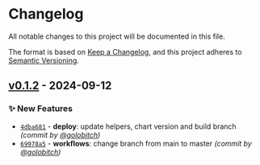 # Changelog
All notable changes to this project will be documented in this file.

The format is based on [Keep a Changelog](https://keepachangelog.com/en/1.0.0/),
and this project adheres to [Semantic Versioning](https://semver.org/spec/v2.0.0.html).

## [v0.1.2] - 2024-09-12
### :sparkles: New Features
- [`4dba681`](https://github.com/golobitch/gandi-cert-manager-webhook/commit/4dba68162d04e2f2d6ab551b556a132f7e3e01c7) - **deploy**: update helpers, chart version and build branch *(commit by [@golobitch](https://github.com/golobitch))*
- [`69978a5`](https://github.com/golobitch/gandi-cert-manager-webhook/commit/69978a528b078eac0c87646a08e4195e6cae211d) - **workflows**: change branch from main to master *(commit by [@golobitch](https://github.com/golobitch))*

[v0.1.2]: https://github.com/golobitch/gandi-cert-manager-webhook/compare/v0.1.1...v0.1.2
